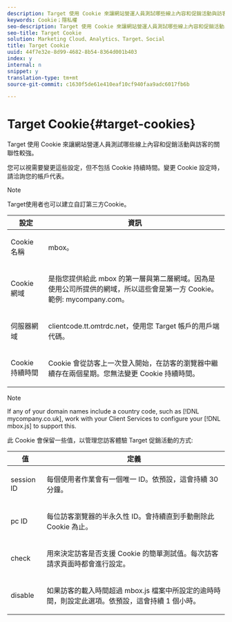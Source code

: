 ```yaml
---
description: Target 使用 Cookie 來讓網站營運人員測試哪些線上內容和促銷活動與訪客的關聯性較強。
keywords: Cookie；隱私權
seo-description: Target 使用 Cookie 來讓網站營運人員測試哪些線上內容和促銷活動與訪客的關聯性較強。
seo-title: Target Cookie
solution: Marketing Cloud、Analytics、Target、Social
title: Target Cookie
uuid: 44f7e32e-8d99-4682-8b54-8364d001b403
index: y
internal: n
snippet: y
translation-type: tm+mt
source-git-commit: c1630f5de61e410eaf10cf940faa9adc6017fb6b

---
```



# Target Cookie{#target-cookies}

Target 使用 Cookie 來讓網站營運人員測試哪些線上內容和促銷活動與訪客的關聯性較強。

您可以視需要變更這些設定，但不包括 Cookie 持續時間。變更 Cookie 設定時，請洽詢您的帳戶代表。

>[!NOTE]
>
>Target使用者也可以建立自訂第三方Cookie。

<table id="table_54B402C6E19C4A70B1E27BC9DFF776EB"> 
 <thead> 
  <tr> 
   <th colname="col1" class="entry"> 設定 </th> 
   <th colname="col2" class="entry"> 資訊 </th> 
  </tr> 
 </thead>
 <tbody> 
  <tr> 
   <td colname="col1"> <p>Cookie 名稱 </p> </td> 
   <td colname="col2"> <p>mbox。 </p> </td> 
  </tr> 
  <tr> 
   <td colname="col1"> <p>Cookie 網域 </p> </td> 
   <td colname="col2"> <p>是指您提供給此 mbox 的第一層與第二層網域。因為是使用公司所提供的網域，所以這些會是第一方 Cookie。範例: <span class="filepath">mycompany.com</span>。 </p> </td> 
  </tr> 
  <tr> 
   <td colname="col1"> <p>伺服器網域 </p> </td> 
   <td colname="col2"> <p> <span class="filepath">clientcode.tt.omtrdc.net</span>，使用您 Target 帳戶的用戶端代碼。 </p> </td> 
  </tr> 
  <tr> 
   <td colname="col1"> <p>Cookie 持續時間 </p> </td> 
   <td colname="col2"> <p>Cookie 會從訪客上一次登入開始，在訪客的瀏覽器中繼續存在兩個星期。您無法變更 Cookie 持續時間。 </p> </td> 
  </tr> 
 </tbody> 
</table>

>[!NOTE]
>
>If any of your domain names include a country code, such as [!DNL mycompany.co.uk], work with your Client Services to configure your [!DNL mbox.js] to support this.

此 Cookie 會保留一些值，以管理您訪客體驗 Target 促銷活動的方式:

<table id="table_5245F72A2D5A4322B40ABB10B7DFB338"> 
 <thead> 
  <tr> 
   <th colname="col1" class="entry"> 值 </th> 
   <th colname="col2" class="entry"> 定義 </th> 
  </tr> 
 </thead>
 <tbody> 
  <tr> 
   <td colname="col1"> <p> <span class="codeph"> session ID</span> </p> </td> 
   <td colname="col2"> <p>每個使用者作業會有一個唯一 ID。依預設，這會持續 30 分鐘。 </p> </td> 
  </tr> 
  <tr> 
   <td colname="col1"> <p> <span class="codeph"> pc ID</span> </p> </td> 
   <td colname="col2"> <p>每位訪客瀏覽器的半永久性 ID。會持續直到手動刪除此 Cookie 為止。 </p> </td> 
  </tr> 
  <tr> 
   <td colname="col1"> <p> <span class="codeph"> check</span> </p> </td> 
   <td colname="col2"> <p>用來決定訪客是否支援 Cookie 的簡單測試值。每次訪客請求頁面時都會進行設定。 </p> </td> 
  </tr> 
  <tr> 
   <td colname="col1"> <p> <span class="codeph"> disable</span> </p> </td> 
   <td colname="col2"> <p>如果訪客的載入時間超過 <span class="filepath">mbox.js</span> 檔案中所設定的逾時時間，則設定此選項。依預設，這會持續 1 個小時。 </p> </td> 
  </tr> 
 </tbody> 
</table>

